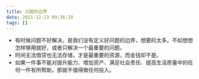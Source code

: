 ```yaml
---
title: 问题的边界
date: 2021-12-23 09:36:28
tags: []
---
```

 - 有时候问题不好解决，是我们没有定义好问题的边界，想要的太多。不如想想怎样够用就好，或者只解决一个最重要的问题。
- 时间无法借贷也无法存储，才是最重要的资源，而金钱却不是。
- 如果一件事不能对提升能力、增加资产、满足社会责任、提高生活质量中的任何一件有所帮助，那就不值得做任何投入。
